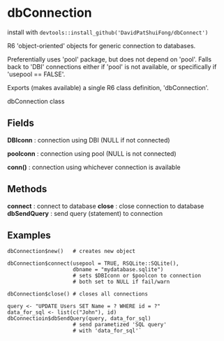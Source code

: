 # dbConnection

install with `devtools::install_github('DavidPatShuiFong/dbConnect')`

R6 'object-oriented' objects for generic connection to databases. 

Preferentially uses 'pool' package, but does not depend on 'pool'.  Falls back to 'DBI' connections either if 'pool' is not available, or specifically if 'usepool == FALSE'. 

Exports (makes available) a single R6 class definition, 'dbConnection'.

dbConnection class

## Fields

**DBIconn** : connection using DBI (NULL if not connected)

**poolconn** : connection using pool (NULL is not connected)

**conn()** : connection using whichever connection is available


## Methods

**connect** : connect to database
**close** : close connection to database
**dbSendQuery** : send query (statement) to connection


## Examples

```
dbConnection$new()   # creates new object

dbConnection$connect(usepool = TRUE, RSQLite::SQLite(),
                     dbname = "mydatabase.sqlite")
                     # sets $DBIconn or $poolcon to connection
                     # both set to NULL if fail/warn

dbConnection$close() # closes all connections

query <- "UPDATE Users SET Name = ? WHERE id = ?"
data_for_sql <- list(c("John"), id)
dbConnectioin$dbSendQuery(query, data_for_sql)
                     # send parametized 'SQL query'
                     # with 'data_for_sql'`
```
